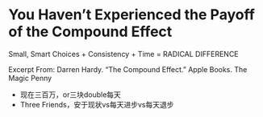 # You Haven’t Experienced the Payoff of the Compound Effect

Small, Smart Choices + Consistency + Time = RADICAL DIFFERENCE

Excerpt From: Darren Hardy. “The Compound Effect.” Apple Books. 
The Magic Penny
- 现在三百万，or三块double每天
- Three Friends，安于现状vs每天进步vs每天退步